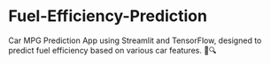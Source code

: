 # Fuel-Efficiency-Prediction
Car MPG Prediction App using Streamlit and TensorFlow, designed to predict fuel efficiency based on various car features. 🚀🔍
